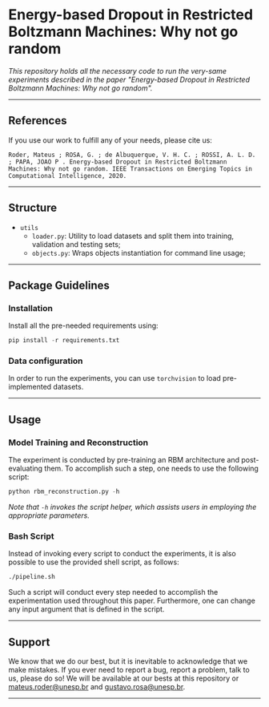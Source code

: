 # Energy-based Dropout in Restricted Boltzmann Machines: Why not go random

*This repository holds all the necessary code to run the very-same experiments described in the paper "Energy-based Dropout in Restricted Boltzmann Machines: Why not go random".*

---

## References

If you use our work to fulfill any of your needs, please cite us:

```
Roder, Mateus ; ROSA, G. ; de Albuquerque, V. H. C. ; ROSSI, A. L. D. ; PAPA, JOAO P . Energy-based Dropout in Restricted Boltzmann Machines: Why not go random. IEEE Transactions on Emerging Topics in Computational Intelligence, 2020.
```

---

## Structure

 * `utils`
   * `loader.py`: Utility to load datasets and split them into training, validation and testing sets;
   * `objects.py`: Wraps objects instantiation for command line usage;
   
   
---

## Package Guidelines

### Installation

Install all the pre-needed requirements using:

```Python
pip install -r requirements.txt
```

### Data configuration

In order to run the experiments, you can use `torchvision` to load pre-implemented datasets.

---

## Usage

### Model Training and Reconstruction

The experiment is conducted by pre-training an RBM architecture and post-evaluating them. To accomplish such a step, one needs to use the following script:

```Python
python rbm_reconstruction.py -h
```

*Note that `-h` invokes the script helper, which assists users in employing the appropriate parameters.*

### Bash Script

Instead of invoking every script to conduct the experiments, it is also possible to use the provided shell script, as follows:

```Bash
./pipeline.sh
```

Such a script will conduct every step needed to accomplish the experimentation used throughout this paper. Furthermore, one can change any input argument that is defined in the script.

---

## Support

We know that we do our best, but it is inevitable to acknowledge that we make mistakes. If you ever need to report a bug, report a problem, talk to us, please do so! We will be available at our bests at this repository or mateus.roder@unesp.br and gustavo.rosa@unesp.br.

---
